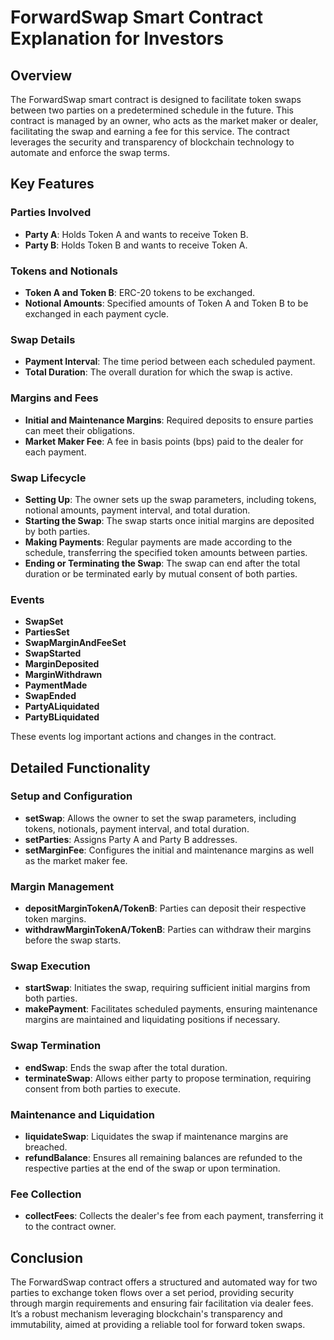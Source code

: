 # ForwardSwap Smart Contract Explanation for Investors

## Overview
The ForwardSwap smart contract is designed to facilitate token swaps between two parties on a predetermined schedule in the future. This contract is managed by an owner, who acts as the market maker or dealer, facilitating the swap and earning a fee for this service. The contract leverages the security and transparency of blockchain technology to automate and enforce the swap terms.

## Key Features

### Parties Involved
- **Party A**: Holds Token A and wants to receive Token B.
- **Party B**: Holds Token B and wants to receive Token A.

### Tokens and Notionals
- **Token A and Token B**: ERC-20 tokens to be exchanged.
- **Notional Amounts**: Specified amounts of Token A and Token B to be exchanged in each payment cycle.

### Swap Details
- **Payment Interval**: The time period between each scheduled payment.
- **Total Duration**: The overall duration for which the swap is active.

### Margins and Fees
- **Initial and Maintenance Margins**: Required deposits to ensure parties can meet their obligations.
- **Market Maker Fee**: A fee in basis points (bps) paid to the dealer for each payment.

### Swap Lifecycle
- **Setting Up**: The owner sets up the swap parameters, including tokens, notional amounts, payment interval, and total duration.
- **Starting the Swap**: The swap starts once initial margins are deposited by both parties.
- **Making Payments**: Regular payments are made according to the schedule, transferring the specified token amounts between parties.
- **Ending or Terminating the Swap**: The swap can end after the total duration or be terminated early by mutual consent of both parties.

### Events
- **SwapSet**
- **PartiesSet**
- **SwapMarginAndFeeSet**
- **SwapStarted**
- **MarginDeposited**
- **MarginWithdrawn**
- **PaymentMade**
- **SwapEnded**
- **PartyALiquidated**
- **PartyBLiquidated**

These events log important actions and changes in the contract.

## Detailed Functionality

### Setup and Configuration
- **setSwap**: Allows the owner to set the swap parameters, including tokens, notionals, payment interval, and total duration.
- **setParties**: Assigns Party A and Party B addresses.
- **setMarginFee**: Configures the initial and maintenance margins as well as the market maker fee.

### Margin Management
- **depositMarginTokenA/TokenB**: Parties can deposit their respective token margins.
- **withdrawMarginTokenA/TokenB**: Parties can withdraw their margins before the swap starts.

### Swap Execution
- **startSwap**: Initiates the swap, requiring sufficient initial margins from both parties.
- **makePayment**: Facilitates scheduled payments, ensuring maintenance margins are maintained and liquidating positions if necessary.

### Swap Termination
- **endSwap**: Ends the swap after the total duration.
- **terminateSwap**: Allows either party to propose termination, requiring consent from both parties to execute.

### Maintenance and Liquidation
- **liquidateSwap**: Liquidates the swap if maintenance margins are breached.
- **refundBalance**: Ensures all remaining balances are refunded to the respective parties at the end of the swap or upon termination.

### Fee Collection
- **collectFees**: Collects the dealer's fee from each payment, transferring it to the contract owner.

## Conclusion
The ForwardSwap contract offers a structured and automated way for two parties to exchange token flows over a set period, providing security through margin requirements and ensuring fair facilitation via dealer fees. It’s a robust mechanism leveraging blockchain's transparency and immutability, aimed at providing a reliable tool for forward token swaps.
